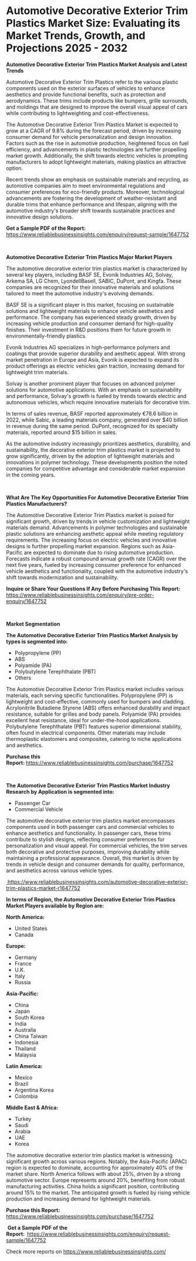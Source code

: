 <p><h1>Automotive Decorative Exterior Trim Plastics Market Size: Evaluating its Market Trends, Growth, and Projections 2025 - 2032</h1></p><p><strong>Automotive Decorative Exterior Trim Plastics Market Analysis and Latest Trends</strong></p>
<p><p>Automotive Decorative Exterior Trim Plastics refer to the various plastic components used on the exterior surfaces of vehicles to enhance aesthetics and provide functional benefits, such as protection and aerodynamics. These trims include products like bumpers, grille surrounds, and moldings that are designed to improve the overall visual appeal of cars while contributing to lightweighting and cost-effectiveness.</p><p>The Automotive Decorative Exterior Trim Plastics Market is expected to grow at a CAGR of 9.8% during the forecast period, driven by increasing consumer demand for vehicle personalization and design innovation. Factors such as the rise in automotive production, heightened focus on fuel efficiency, and advancements in plastic technologies are further propelling market growth. Additionally, the shift towards electric vehicles is prompting manufacturers to adopt lightweight materials, making plastics an attractive option.</p><p>Recent trends show an emphasis on sustainable materials and recycling, as automotive companies aim to meet environmental regulations and consumer preferences for eco-friendly products. Moreover, technological advancements are fostering the development of weather-resistant and durable trims that enhance performance and lifespan, aligning with the automotive industry's broader shift towards sustainable practices and innovative design solutions.</p></p>
<p><strong>Get a Sample PDF of the Report:&nbsp;</strong> <a href="https://www.reliablebusinessinsights.com/enquiry/request-sample/1647752?utm_campaign=3350&utm_medium=2&utm_source=Github&utm_content=ia&utm_term=29032025&utm_id=automotive-decorative-exterior-trim-plastics">https://www.reliablebusinessinsights.com/enquiry/request-sample/1647752</a></p>
<p>&nbsp;</p>
<p><strong>Automotive Decorative Exterior Trim Plastics Major Market Players</strong></p>
<p><p>The automotive decorative exterior trim plastics market is characterized by several key players, including BASF SE, Evonik Industries AG, Solvay, Arkema SA, LG Chem, LyondellBasell, SABIC, DuPont, and Kingfa. These companies are recognized for their innovative materials and solutions tailored to meet the automotive industry's evolving demands.</p><p>BASF SE is a significant player in this market, focusing on sustainable solutions and lightweight materials to enhance vehicle aesthetics and performance. The company has experienced steady growth, driven by increasing vehicle production and consumer demand for high-quality finishes. Their investment in R&D positions them for future growth in environmentally-friendly plastics.</p><p>Evonik Industries AG specializes in high-performance polymers and coatings that provide superior durability and aesthetic appeal. With strong market penetration in Europe and Asia, Evonik is expected to expand its product offerings as electric vehicles gain traction, increasing demand for lightweight trim materials.</p><p>Solvay is another prominent player that focuses on advanced polymer solutions for automotive applications. With an emphasis on sustainability and performance, Solvay's growth is fueled by trends towards electric and autonomous vehicles, which require innovative materials for decorative trim.</p><p>In terms of sales revenue, BASF reported approximately €78.6 billion in 2022, while Sabic, a leading materials company, generated over $40 billion in revenue during the same period. DuPont, recognized for its specialty materials, reported around $15 billion in sales.</p><p>As the automotive industry increasingly prioritizes aesthetics, durability, and sustainability, the decorative exterior trim plastics market is projected to grow significantly, driven by the adoption of lightweight materials and innovations in polymer technology. These developments position the noted companies for competitive advantage and considerable market expansion in the coming years.</p></p>
<p>&nbsp;</p>
<p><strong>What Are The Key Opportunities For Automotive Decorative Exterior Trim Plastics Manufacturers?</strong></p>
<p><p>The Automotive Decorative Exterior Trim Plastics market is poised for significant growth, driven by trends in vehicle customization and lightweight materials demand. Advancements in polymer technologies and sustainable plastic solutions are enhancing aesthetic appeal while meeting regulatory requirements. The increasing focus on electric vehicles and innovative designs is further propelling market expansion. Regions such as Asia-Pacific are expected to dominate due to rising automotive production. Forecasts indicate a robust compound annual growth rate (CAGR) over the next five years, fueled by increasing consumer preference for enhanced vehicle aesthetics and functionality, coupled with the automotive industry's shift towards modernization and sustainability.</p></p>
<p><strong>Inquire or Share Your Questions If Any Before Purchasing This Report:</strong> <a href="https://www.reliablebusinessinsights.com/enquiry/pre-order-enquiry/1647752?utm_campaign=3350&utm_medium=2&utm_source=Github&utm_content=ia&utm_term=29032025&utm_id=automotive-decorative-exterior-trim-plastics">https://www.reliablebusinessinsights.com/enquiry/pre-order-enquiry/1647752</a></p>
<p>&nbsp;</p>
<p><strong>Market Segmentation</strong></p>
<p><strong>The Automotive Decorative Exterior Trim Plastics Market Analysis by types is segmented into:</strong></p>
<p><ul><li>Polypropylene (PP)</li><li>ABS</li><li>Polyamide (PA)</li><li>Polybutylene Terephthalate (PBT)</li><li>Others</li></ul></p>
<p><p>The Automotive Decorative Exterior Trim Plastics market includes various materials, each serving specific functionalities. Polypropylene (PP) is lightweight and cost-effective, commonly used for bumpers and cladding. Acrylonitrile Butadiene Styrene (ABS) offers enhanced durability and impact resistance, suitable for grilles and body panels. Polyamide (PA) provides excellent heat resistance, ideal for under-the-hood applications. Polybutylene Terephthalate (PBT) features superior dimensional stability, often found in electrical components. Other materials may include thermoplastic elastomers and composites, catering to niche applications and aesthetics.</p></p>
<p><strong>Purchase this Report:&nbsp;</strong><a href="https://www.reliablebusinessinsights.com/purchase/1647752?utm_campaign=3350&utm_medium=2&utm_source=Github&utm_content=ia&utm_term=29032025&utm_id=automotive-decorative-exterior-trim-plastics">https://www.reliablebusinessinsights.com/purchase/1647752</a></p>
<p>&nbsp;</p>
<p><strong>The Automotive Decorative Exterior Trim Plastics Market Industry Research by Application is segmented into:</strong></p>
<p><ul><li>Passenger Car</li><li>Commercial Vehicle</li></ul></p>
<p><p>The automotive decorative exterior trim plastics market encompasses components used in both passenger cars and commercial vehicles to enhance aesthetics and functionality. In passenger cars, these trims contribute to stylish designs, reflecting consumer preferences for personalization and visual appeal. For commercial vehicles, the trim serves both decorative and protective purposes, improving durability while maintaining a professional appearance. Overall, this market is driven by trends in vehicle design and consumer demands for quality, performance, and aesthetics across various vehicle types.</p></p>
<p><a href="https://www.reliablebusinessinsights.com/automotive-decorative-exterior-trim-plastics-market-r1647752?utm_campaign=3350&utm_medium=2&utm_source=Github&utm_content=ia&utm_term=29032025&utm_id=automotive-decorative-exterior-trim-plastics">&nbsp;https://www.reliablebusinessinsights.com/automotive-decorative-exterior-trim-plastics-market-r1647752</a></p>
<p><strong>In terms of Region, the Automotive Decorative Exterior Trim Plastics Market Players available by Region are:</strong></p>
<p>
    <p> <strong> North America: </strong>
        <ul>
            <li>United States</li>
            <li>Canada</li>
        </ul>
        </p> 
    <p> <strong> Europe: </strong>
        <ul>
            <li>Germany</li>
            <li>France</li>
            <li>U.K.</li>
            <li>Italy</li>
            <li>Russia</li>
        </ul>
        </p> 
    <p> <strong> Asia-Pacific: </strong>
        <ul>
            <li>China</li>
            <li>Japan</li>
            <li>South Korea</li>
            <li>India</li>
            <li>Australia</li>
            <li>China Taiwan</li>
            <li>Indonesia</li>
            <li>Thailand</li>
            <li>Malaysia</li>
        </ul>
        </p> 
    <p> <strong> Latin America: </strong>
        <ul>
            <li>Mexico</li>
            <li>Brazil</li>
            <li>Argentina Korea</li>
            <li>Colombia</li>
        </ul>
        </p> 
    <p> <strong> Middle East & Africa: </strong>
        <ul>
            <li>Turkey</li>
            <li>Saudi</li>
            <li>Arabia</li>
            <li>UAE</li>
            <li>Korea</li>
        </ul>
    </p>
    </p>
<p><p>The automotive decorative exterior trim plastics market is witnessing significant growth across various regions. Notably, the Asia-Pacific (APAC) region is expected to dominate, accounting for approximately 40% of the market share. North America follows with about 25%, driven by a strong automotive sector. Europe represents around 20%, benefiting from robust manufacturing activities. China holds a significant position, contributing around 15% to the market. The anticipated growth is fueled by rising vehicle production and increasing demand for lightweight materials.</p></p>
<p><strong>Purchase this Report: </strong><a href="https://www.reliablebusinessinsights.com/purchase/1647752?utm_campaign=3350&utm_medium=2&utm_source=Github&utm_content=ia&utm_term=29032025&utm_id=automotive-decorative-exterior-trim-plastics">https://www.reliablebusinessinsights.com/purchase/1647752</a></p>
<p>&nbsp;<strong>Get a Sample PDF of the Report:&nbsp;&nbsp;</strong><a href="https://www.reliablebusinessinsights.com/enquiry/request-sample/1647752?utm_campaign=3350&utm_medium=2&utm_source=Github&utm_content=ia&utm_term=29032025&utm_id=automotive-decorative-exterior-trim-plastics">https://www.reliablebusinessinsights.com/enquiry/request-sample/1647752</a></p>
<p><strong></strong></p>
<p>Check more reports on <a href="https://www.reliablebusinessinsights.com/?utm_campaign=3350&utm_medium=2&utm_source=Github&utm_content=ia&utm_term=29032025&utm_id=automotive-decorative-exterior-trim-plastics">https://www.reliablebusinessinsights.com/</a></p>
